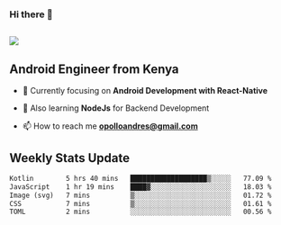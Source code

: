### Hi there 👋
<h2 align="left"><img src="https://readme-typing-svg.herokuapp.com?color=000000&lines=I'm+Andrew+Opollo😊;Welcome+to+my+Github😜"> </h2>

## Android Engineer from Kenya


- 🌱 Currently focusing on **Android Development with React-Native**

- 🔭 Also learning **NodeJs** for Backend Development

- 📫 How to reach me **opolloandres@gmail.com**


## Weekly Stats Update
<!--START_SECTION:waka-->

```txt
Kotlin        5 hrs 40 mins   ███████████████████▒░░░░░   77.09 %
JavaScript    1 hr 19 mins    ████▓░░░░░░░░░░░░░░░░░░░░   18.03 %
Image (svg)   7 mins          ▒░░░░░░░░░░░░░░░░░░░░░░░░   01.72 %
CSS           7 mins          ▒░░░░░░░░░░░░░░░░░░░░░░░░   01.61 %
TOML          2 mins          ░░░░░░░░░░░░░░░░░░░░░░░░░   00.56 %
```

<!--END_SECTION:waka-->



